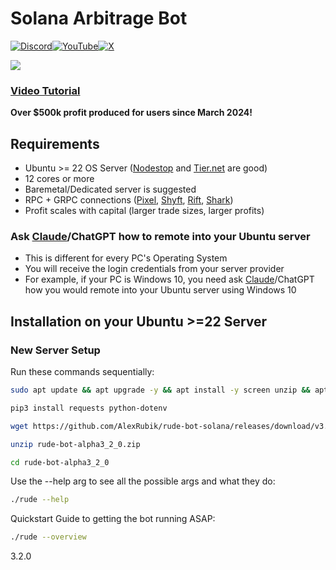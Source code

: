 # Solana Arbitrage Bot   
[![Discord](https://img.shields.io/badge/Discord-7289DA?style=for-the-badge&logo=discord&logoColor=white)](https://discord.gg/6DTGbMNYuA)[![YouTube](https://img.shields.io/badge/YouTube-FF0000?style=for-the-badge&logo=youtube&logoColor=white)](https://www.youtube.com/playlist?list=PLMIFlNMah1MnCqDsEJ0P2QhDr93O9KYmF)[![X](https://img.shields.io/badge/X-000000?style=for-the-badge&logo=x&logoColor=white)](https://x.com/RudeLabs_io)

[![](https://dcbadge.limes.pink/api/server/6DTGbMNYuA)](https://discord.gg/6DTGbMNYuA)

### [Video Tutorial](https://www.youtube.com/playlist?list=PLMIFlNMah1MnCqDsEJ0P2QhDr93O9KYmF)

**Over $500k profit produced for users since March 2024!**

## Requirements
- Ubuntu >= 22 OS Server ([Nodestop](https://billing.nodestop.io/aff.php?aff=88) and [Tier.net](https://billing.tier.net/aff.php?aff=257) are good)
- 12 cores or more
- Baremetal/Dedicated server is suggested
- RPC + GRPC connections ([Pixel](https://discord.gg/RYnvkvqxbF), [Shyft](https://discord.gg/mkax7WUu3z), [Rift](https://discord.gg/riftnode), [Shark](https://discord.gg/kMEdGGfuqb))
- Profit scales with capital (larger trade sizes, larger profits)

### Ask [Claude](https://claude.ai/)/ChatGPT how to remote into your Ubuntu server
- This is different for every PC's Operating System
- You will receive the login credentials from your server provider
- For example, if your PC is Windows 10, you need ask [Claude](https://claude.ai/)/ChatGPT how you would remote into your Ubuntu server using Windows 10

## Installation on your Ubuntu >=22 Server

### New Server Setup
Run these commands sequentially:
```bash
sudo apt update && apt upgrade -y && apt install -y screen unzip && apt install python3-pip -y
```
```bash
pip3 install requests python-dotenv
```
```bash
wget https://github.com/AlexRubik/rude-bot-solana/releases/download/v3.2.0-alpha/rude-bot-alpha3_2_0.zip
```
```bash
unzip rude-bot-alpha3_2_0.zip
```
```bash
cd rude-bot-alpha3_2_0
```
Use the --help arg to see all the possible args and what they do:
```bash
./rude --help
```
Quickstart Guide to getting the bot running ASAP:
```bash
./rude --overview
```

3.2.0
